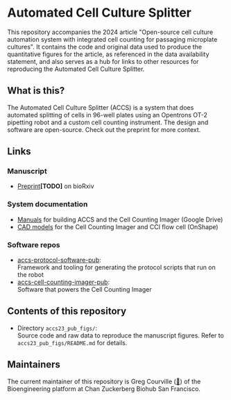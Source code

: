 
# Automated Cell Culture Splitter
This repository accompanies the 2024 article "Open-source cell culture automation system with integrated cell counting for passaging microplate cultures". It contains the code and original data used to produce the quantitative figures for the article, as referenced in the data availability statement, and also serves as a hub for links to other resources for reproducing the Automated Cell Culture Splitter.

## What is this?
The Automated Cell Culture Splitter (ACCS) is a system that does automated splitting of cells in 96-well plates using an Opentrons OT-2 pipetting robot and a custom cell counting instrument. The design and software are open-source. Check out the preprint for more context.

## Links
### Manuscript
- [Preprint](TODO)**\[TODO\]** on bioRxiv

### System documentation

- [Manuals](https://drive.google.com/drive/folders/1MgdO0HoPbRsYp-P-zQJTYHPDtVA4qac9?usp=drive_link) for building ACCS and the Cell Counting Imager (Google Drive)
- [CAD models](https://cad.onshape.com/documents/f7aeac8a6b627cec67d3facc) for the Cell Counting Imager and CCI flow cell (OnShape)

### Software repos
- [accs-protocol-software-pub](https://github.com/czbiohub-sf/accs-protocol-software-pub):  
  Framework and tooling for generating the protocol scripts that run on the robot
- [accs-cell-counting-imager-pub](https://github.com/czbiohub-sf/accs-cell-counting-imager-pub):  
  Software that powers the Cell Counting Imager

## Contents of this repository

- Directory `accs23_pub_figs/`:  
  Source code and raw data to reproduce the manuscript figures. Refer to `accs23_pub_figs/README.md` for details.

## Maintainers

The current maintainer of this repository is Greg Courville ([:email:](mailto:greg.courville@czbiohub.org)) of the Bioengineering platform at Chan Zuckerberg Biohub San Francisco.
